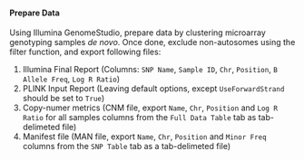 #### Prepare Data

Using Illumina GenomeStudio, prepare data by clustering microarray genotyping samples _de novo_. Once done, exclude non-autosomes using the filter 
function, and export following files:
1. Illumina Final Report (Columns: `SNP Name`, `Sample ID`, `Chr`, `Position`, `B Allele Freq`, `Log R Ratio`)
2. PLINK Input Report (Leaving default options, except `UseForwardStrand` should be set to `True`)
3. Copy-numer metrics (CNM file, export `Name`, `Chr`, `Position` and `Log R Ratio` for all samples columns from the `Full Data Table` tab as tab-delimeted file)
4. Manifest file (MAN file, export `Name`, `Chr`, `Position` and `Minor Freq` columns from the `SNP Table` tab as a tab-delimeted file) 
